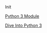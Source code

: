 Init  
    
[Python 3 Module](https://docs.python.org/3/tutorial/modules.html)    
  
  
[Dive Into Python 3](http://www.diveintopython3.net/)  
